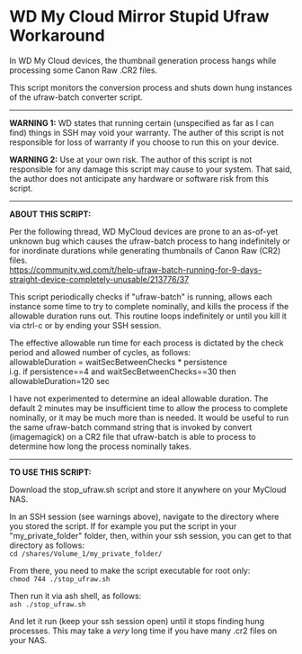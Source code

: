 # WD My Cloud Mirror Stupid Ufraw Workaround

In WD My Cloud devices, the thumbnail generation process hangs while processing some Canon Raw .CR2 files.  

This script monitors the conversion process and shuts down hung instances of the ufraw-batch converter script.  

---
**WARNING 1:**  WD states that running certain (unspecified as far as I can find) things in SSH may void your warranty.  The auther of this script is not responsible for loss of warranty if you choose to run this on your device.  

**WARNING 2:**  Use at your own risk.  The author of this script is not responsible for any damage this script may cause to your system.  That said, the author does not anticipate any hardware or software risk from this script.  

---
**ABOUT THIS SCRIPT:**  

Per the following thread, WD MyCloud devices are prone to an as-of-yet unknown bug which causes the ufraw-batch process to hang indefinitely or for inordinate durations while generating thumbnails of Canon Raw (CR2) files.  
https://community.wd.com/t/help-ufraw-batch-running-for-9-days-straight-device-completely-unusable/213776/37

This script periodically checks if "ufraw-batch" is running, allows each instance some time to try to complete nominally, and kills the process if the allowable duration runs out.  This routine loops indefinitely or until you kill it via ctrl-c or by ending your SSH session.  

The effective allowable run time for each process is dictated by the check period and allowed number of cycles, as follows:  
  allowableDuration = waitSecBetweenChecks * persistence  
  i.g. if persistence==4 and waitSecBetweenChecks==30 then allowableDuration=120 sec  

I have not experimented to determine an ideal allowable duration.  The default 2 minutes may be insufficient time to allow the process to complete nominally, or it may be much more than is needed.  It would be useful to run the same ufraw-batch command string that is invoked by convert (imagemagick) on a CR2 file that ufraw-batch is able to process to determine how long the process nominally takes.  

---
**TO USE THIS SCRIPT:**  

Download the stop_ufraw.sh script and store it anywhere on your MyCloud NAS.

In an SSH session (see warnings above), navigate to the directory where you stored the script.
If for example you put the script in your "my_private_folder" folder, then, within your 
ssh session, you can get to that directory as follows:  
`cd /shares/Volume_1/my_private_folder/`

From there, you need to make the script executable for root only:  
`chmod 744 ./stop_ufraw.sh`

Then run it via ash shell, as follows:  
`ash ./stop_ufraw.sh`

And let it run (keep your ssh session open) until it stops finding hung processes. This may take a _very_ long time if you have many .cr2 files on your NAS.
